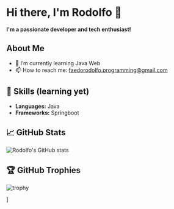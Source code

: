 # Hi there, I'm Rodolfo 👋

**I'm a passionate developer and tech enthusiast!**

## About Me

- 🌱 I’m currently learning Java Web
- 📫 How to reach me: faedorodolfo.programming@gmail.com


## 🚀 Skills (learning yet)
- **Languages:** Java
- **Frameworks:** Springboot


## 📈 GitHub Stats
![Rodolfo's GitHub stats](https://github-readme-stats.vercel.app/api?username=rodolfocfaedo&show_icons=true&theme=radical)

## 🏆 GitHub Trophies
![trophy](https://github-profile-trophy.vercel.app/?username=rodolfocfaedo&theme=onedark)

]



